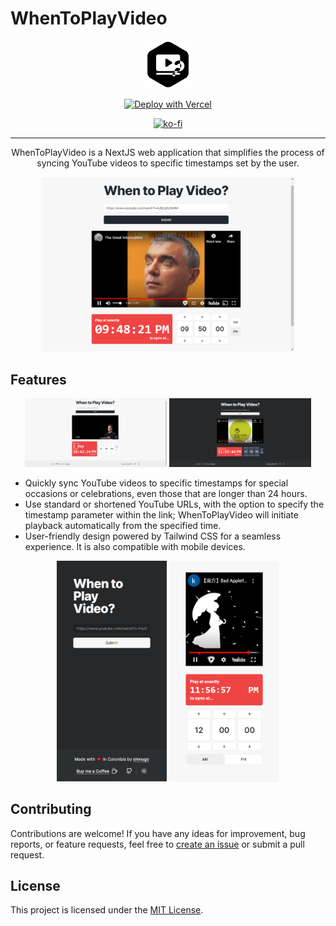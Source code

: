 # WhenToPlayVideo

<div align="center">
  <img src="https://github.com/shmugoh/whentoplayvideo/raw/master/docs/logo.png" width="15%">

  <div>

[![Deploy with Vercel](https://vercel.com/button)](https://vercel.com/new/clone?repository-url=https://github.com/shmugoh/whentoplayvideo)

[![ko-fi](https://ko-fi.com/img/githubbutton_sm.svg)](https://ko-fi.com/shmugo)

  </div>

---

WhenToPlayVideo is a NextJS web application that simplifies the process of syncing YouTube videos to specific timestamps set by the user.

<img src="https://github.com/shmugoh/whentoplayvideo/raw/master/docs/1_general_preview.png" width="80%"></img>

</div>

## Features

<div align="center">

<img src="https://github.com/shmugoh/whentoplayvideo/raw/master/docs/3_day_preview.png" width="45%"></img>
<img src="https://github.com/shmugoh/whentoplayvideo/raw/master/docs/4_dark_timestamp_preview.png" width="45%"></img>

</div>

- Quickly sync YouTube videos to specific timestamps for special occasions or celebrations, even those that are longer than 24 hours.
- Use standard or shortened YouTube URLs, with the option to specify the timestamp parameter within the link; WhenToPlayVideo will initiate playback automatically from the specified time.
- User-friendly design powered by Tailwind CSS for a seamless experience. It is also compatible with mobile devices.

<div align="center">

<img src="https://github.com/shmugoh/whentoplayvideo/raw/master/docs/2_general_mobile_preview.png" width="35%"></img> <img src="https://github.com/shmugoh/whentoplayvideo/raw/master/docs/5_mobile_preview.png" width="35%"></img>

</div>

## Contributing

Contributions are welcome! If you have any ideas for improvement, bug reports, or feature requests, feel free to [create an issue](https://github.com/shmugoh/WhenToPlayVideo/issues) or submit a pull request.

## License

This project is licensed under the [MIT License](LICENSE).

